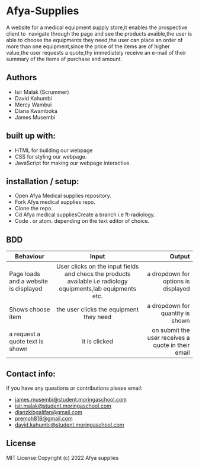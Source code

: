 # Afya-Supplies
A website for a medical equipment supply store,it enables the prospective client to  navigate through the page and see the products avaible,the user is able to choose the equipments they need,the user can place an order of more than one equipment,since the price of the items are of higher value,the user requests a quote,thy immediately receive an e-mail of their summary of the items of purchase and amount. 
## Authors
- Isir Malak (Scrummer)
- David Kahumbi
- Mercy Wambui
- Diana Kwamboka
- James Musembi
## built up with:
- HTML for building our webpage
- CSS for styling our webpage.
- JavaScript for making our webpage interactive.
## installation / setup:
- Open Afya Medical supplies repository.
- Fork Afya medical supplies repo.
- Clone the repo.
- Cd Afya medical suppliesCreate a branch i.e ft-radiology.
- Code . or atom. depending on the text editor of choice.
## BDD
|Behaviour 	           |    Input 	                 |       Output          |
|----------------------|:---------------------------:|----------------------:|       
|Page loads and  a website is displayed|User clicks on the input fields and checs the products available i.e radiology equipments,lab equipments etc.|a dropdown for options is displayed |                       
|Shows choose item |the user clicks the equipment they need|a dropdown for quantity is shown|
|a request a quote text is shown|it is clicked|on submit the user receives a quote in their email|

## Contact info:
If you have any questions or contributions please email:
- james.musembi@student.moringaschool.com
- isir.malak@student.moringaschool.com
- dianzkibgalifan@gmail.com
- premoh818@gmail.com
- david.kahumbi@student.moringaschool.com

## License
MIT License:Copyright (c) 2022 Afya supplies